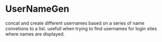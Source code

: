 # UserNameGen
concat and create different usernames based on a series of name convetions to a list.
usefull when trying to find usernames for login sites where names are displayed.
    